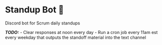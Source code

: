 # Standup Bot :robot:

Discord bot for Scrum daily standups

**_TODO:_**
    - Clear responses at noon every day
    - Run a cron job every 11am est every weekday that outputs the standoff material into the text channel